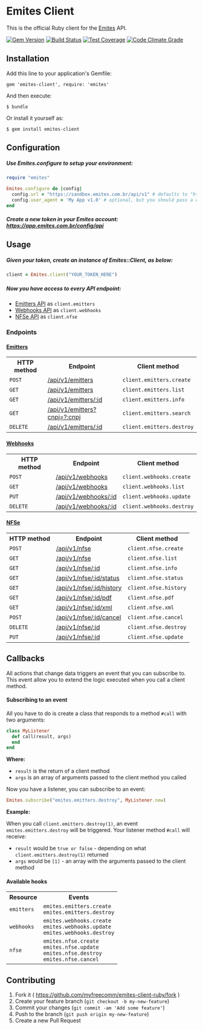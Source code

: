 # Emites Client

This is the official Ruby client for the [Emites](https://app.emites.com.br) API.

[![Gem Version](https://badge.fury.io/rb/emites-client.png)](https://rubygems.org/gems/emites-client)
[![Build Status](https://api.travis-ci.org/myfreecomm/emites-client-ruby.svg?branch=master)](https://travis-ci.org/myfreecomm/emites-client-ruby)
[![Test Coverage](https://codeclimate.com/github/myfreecomm/emites-client-ruby/badges/coverage.svg)](https://codeclimate.com/github/myfreecomm/emites-client-ruby)
[![Code Climate Grade](https://codeclimate.com/github/myfreecomm/emites-client-ruby/badges/gpa.svg)](https://codeclimate.com/github/myfreecomm/emites-client-ruby)

## Installation

Add this line to your application's Gemfile:

    gem 'emites-client', require: 'emites'

And then execute:

    $ bundle

Or install it yourself as:

    $ gem install emites-client

## Configuration

##### Use Emites.configure to setup your environment:

```ruby
require "emites"

Emites.configure do |config|
  config.url = "https://sandbox.emites.com.br/api/v1" # defaults to "https://app.emites.com.br/api/v1"
  config.user_agent = 'My App v1.0' # optional, but you should pass a custom user-agent identifying your app
end
```
##### Create a new token in your Emites account: https://app.emites.com.br/config/api

## Usage

##### Given your token, create an instance of Emites::Client, as below:

```ruby 
client = Emites.client("YOUR_TOKEN_HERE") 
```

##### Now you have access to every API endpoint:

* [Emitters API](http://myfreecomm.github.io/emites/sandbox/v1/modules/emitter.html) as `client.emitters`
* [Webhooks API](http://myfreecomm.github.io/emites/sandbox/v1/modules/webhooks.html) as `client.webhooks`
* [NFSe API](http://myfreecomm.github.io/emites/sandbox/v1/modules/nfse.html) as `client.nfse`

### Endpoints

#### [Emitters](http://myfreecomm.github.io/emites/sandbox/v1/modules/emitter.html)

<table>
    <tr>
        <th>HTTP method</th>
        <th>Endpoint</th>
        <th>Client method</th>
    </tr>
    <tr>
        <td><code>POST</code></td>
        <td>
            <a href="http://myfreecomm.github.io/emites/sandbox/v1/modules/emitter.html#criacao" target="_blank">
                /api/v1/emitters
            </a>
        </td>
        <td>
            <code>client.emitters.create</code>
        </td>
    </tr>
    <tr>
        <td><code>GET</code></td>
        <td>
            <a href="http://myfreecomm.github.io/emites/sandbox/v1/modules/emitter.html#listagem" target="_blank">
                /api/v1/emitters
            </a>
        </td>
        <td>
            <code>client.emitters.list</code>
        </td>
    </tr>
    <tr>
        <td><code>GET</code></td>
        <td>
            <a href="http://myfreecomm.github.io/emites/sandbox/v1/modules/emitter.html#detalhes" target="_blank">
                /api/v1/emitters/:id
            </a>
        </td>
        <td>
            <code>client.emitters.info</code>
        </td>
    </tr>
    <tr>
        <td><code>GET</code></td>
        <td>
            <a href="http://myfreecomm.github.io/emites/sandbox/v1/modules/emitter.html#filtros" target="_blank">
                /api/v1/emitters?cnpj=?:cnpj
            </a>
        </td>
        <td>
            <code>client.emitters.search</code>
        </td>
    </tr>
    <tr>
        <td><code>DELETE</code></td>
        <td>
            <a href="http://myfreecomm.github.io/emites/sandbox/v1/modules/emitter.html#remocao" target="_blank">
                /api/v1/emitters/:id
            </a>
        </td>
        <td>
            <code>client.emitters.destroy</code>
        </td>
    </tr>
</table>

#### [Webhooks](http://myfreecomm.github.io/emites/sandbox/v1/modules/webhooks.html)

<table>
    <tr>
        <th>HTTP method</th>
        <th>Endpoint</th>
        <th>Client method</th>
    </tr>
    <tr>
        <td><code>POST</code></td>
        <td>
            <a href="http://myfreecomm.github.io/emites/sandbox/v1/modules/webhooks.html#criacao" target="_blank">
                /api/v1/webhooks
            </a>
        </td>
        <td>
            <code>client.webhooks.create</code>
        </td>
    </tr>
    <tr>
        <td><code>GET</code></td>
        <td>
            <a href="http://myfreecomm.github.io/emites/sandbox/v1/modules/webhooks.html#listagem" target="_blank">
                /api/v1/webhooks
            </a>
        </td>
        <td>
            <code>client.webhooks.list</code>
        </td>
    </tr>
    <tr>
        <td><code>PUT</code></td>
        <td>
            <a href="http://myfreecomm.github.io/emites/sandbox/v1/modules/webhooks.html#atualizacao" target="_blank">
                /api/v1/webhooks/:id
            </a>
        </td>
        <td>
            <code>client.webhooks.update</code>
        </td>
    </tr>
    <tr>
        <td><code>DELETE</code></td>
        <td>
            <a href="http://myfreecomm.github.io/emites/sandbox/v1/modules/webhooks.html#remocao" target="_blank">
                /api/v1/webhooks/:id
            </a>
        </td>
        <td>
            <code>client.webhooks.destroy</code>
        </td>
    </tr>
</table>

#### [NFSe](http://myfreecomm.github.io/emites/sandbox/v1/modules/nfse.html)

<table>
    <tr>
        <th>HTTP method</th>
        <th>Endpoint</th>
        <th>Client method</th>
    </tr>
    <tr>
        <td><code>POST</code></td>
        <td>
            <a href="http://myfreecomm.github.io/emites/sandbox/v1/modules/nfse.html#criacao" target="_blank">
                /api/v1/nfse
            </a>
        </td>
        <td>
            <code>client.nfse.create</code>
        </td>
    </tr>
    <tr>
        <td><code>GET</code></td>
        <td>
            <a href="http://myfreecomm.github.io/emites/sandbox/v1/modules/nfse.html#listagem" target="_blank">
                /api/v1/nfse
            </a>
        </td>
        <td>
            <code>client.nfse.list</code>
        </td>
    </tr>
    <tr>
        <td><code>GET</code></td>
        <td>
            <a href="http://myfreecomm.github.io/emites/sandbox/v1/modules/nfse.html#detalhes" target="_blank">
                /api/v1/nfse/:id
            </a>
        </td>
        <td>
            <code>client.nfse.info</code>
        </td>
    </tr>
    <tr>
        <td><code>GET</code></td>
        <td>
            <a href="http://myfreecomm.github.io/emites/sandbox/v1/modules/nfse.html#status" target="_blank">
                /api/v1/nfse/:id/status
            </a>
        </td>
        <td>
            <code>client.nfse.status</code>
        </td>
    </tr>
    <tr>
        <td><code>GET</code></td>
        <td>
            <a href="http://myfreecomm.github.io/emites/sandbox/v1/modules/nfse.html#historico" target="_blank">
                /api/v1/nfse/:id/history
            </a>
        </td>
        <td>
            <code>client.nfse.history</code>
        </td>
    </tr>
    <tr>
        <td><code>GET</code></td>
        <td>
            <a href="http://myfreecomm.github.io/emites/sandbox/v1/modules/nfse.html#pdf" target="_blank">
                /api/v1/nfse/:id/pdf
            </a>
        </td>
        <td>
            <code>client.nfse.pdf</code>
        </td>
    </tr>
    <tr>
        <td><code>GET</code></td>
        <td>
            <a href="http://myfreecomm.github.io/emites/sandbox/v1/modules/nfse.html#xml" target="_blank">
                /api/v1/nfse/:id/xml
            </a>
        </td>
        <td>
            <code>client.nfse.xml</code>
        </td>
    </tr>
    <tr>
        <td><code>POST</code></td>
        <td>
            <a href="http://myfreecomm.github.io/emites/sandbox/v1/modules/nfse.html#cancelamento" target="_blank">
                /api/v1/nfse/:id/cancel
            </a>
        </td>
        <td>
            <code>client.nfse.cancel</code>
        </td>
    </tr>
    <tr>
        <td><code>DELETE</code></td>
        <td>
            <a href="http://myfreecomm.github.io/emites/sandbox/v1/modules/nfse.html#remocao" target="_blank">
                /api/v1/nfse/:id
            </a>
        </td>
        <td>
            <code>client.nfse.destroy</code>
        </td>
    </tr>
    <tr>
        <td><code>PUT</code></td>
        <td>
            <a href="http://myfreecomm.github.io/emites/sandbox/v1/modules/nfse.html#atualizacao-parcial-e-completa" target="_blank">
                /api/v1/nfse/:id
            </a>
        </td>
        <td>
            <code>client.nfse.update</code>
        </td>
    </tr>
</table>

## Callbacks

All actions that change data triggers an event that you can subscribe to. This event allow you to extend the logic executed when you call a client method.

#### Subscribing to an event

All you have to do is create a class that responds to a method `#call` with two arguments:

```ruby
class MyListener
  def call(result, args)
  end
end
```

**Where:**

* `result` is the return of a client method
* `args` is an array of arguments passed to the client method you called

Now you have a listener, you can subscribe to an event:

```ruby
Emites.subscribe("emites.emitters.destroy", MyListener.new)
```

**Example:**

When you call `client.emitters.destroy(1)`, an event `emites.emitters.destroy` will be triggered. Your listener method `#call` will receive:

* `result` would be `true or false` - depending on what `client.emitters.destroy(1)` returned
* `args` would be `[1]` - an array with the arguments passed to the client method

#### Available hooks

<table>
    <tr>
        <th>Resource</th>
        <th>Events</th>
    </tr>
    <tr>
        <td><code>emitters</code></td>
        <td>
          <code>emites.emitters.create</code><br />
          <code>emites.emitters.destroy</code>
        </td>
    </tr>
    <tr>
        <td><code>webhooks</code></td>
        <td>
          <code>emites.webhooks.create</code><br />
          <code>emites.webhooks.update</code><br />
          <code>emites.webhooks.destroy</code>
        </td>
    </tr>
    <tr>
        <td><code>nfse</code></td>
        <td>
          <code>emites.nfse.create</code><br />
          <code>emites.nfse.update</code><br />
          <code>emites.nfse.destroy</code><br />
          <code>emites.nfse.cancel</code>
        </td>
    </tr>
</table>

## Contributing

1. Fork it ( https://github.com/myfreecomm/emites-client-ruby/fork )
2. Create your feature branch (`git checkout -b my-new-feature`)
3. Commit your changes (`git commit -am 'Add some feature'`)
4. Push to the branch (`git push origin my-new-feature`)
5. Create a new Pull Request
